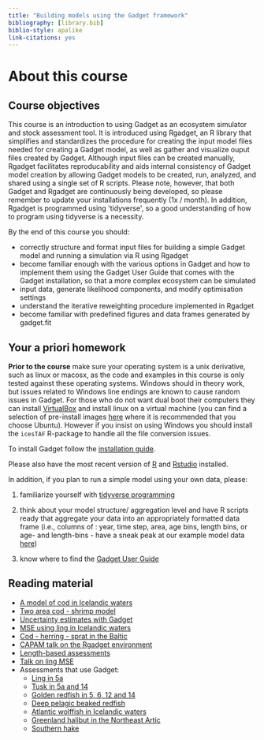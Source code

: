 ```yaml
---
title: "Building models using the Gadget framework"
bibliography: [library.bib]
biblio-style: apalike
link-citations: yes
---
```




# About this course

## Course objectives

This course is an introduction to using Gadget as an ecosystem simulator 
and stock assessment tool. It is introduced using Rgadget, an R library 
that simplifies and standardizes the procedure for creating the input model 
files needed for creating a Gadget model, as well as gather and visualize 
ouput files created by Gadget. Although input files can be created manually,
Rgadget facilitates reproducability and aids internal consistency of Gadget 
model creation by allowing Gadget models to be created, run, analyzed, and 
shared using a single set of R scripts. Please note, however, that both
Gadget and Rgadget are continuously being developed, so please remember to
update your installations frequently (1x / month). In addition, Rgadget is 
programmed using 'tidyverse', so a good understanding of how to program using 
tidyverse is a necessity. 

By the end of this course you should:

* correctly structure and format input files for building a simple Gadget
model and running a simulation via R using Rgadget
* become familiar enough with the various options in Gadget and how to implement
them using the Gadget User Guide that comes with the Gadget installation,
so that a more complex ecosystem can be simulated
* input data, generate likelihood components, and modify optimisation settings 
* understand the iterative reweighting procedure implemented in Rgadget
* become familiar with predefined figures and data frames generated by gadget.fit

## Your a priori homework

**Prior to the course** make sure your operating system is a unix derivative, 
such as linux or macosx, as the code and examples in this course is only tested 
against these operating systems. Windows should in theory work, but issues related 
to Windows line endings are known to cause random issues in Gadget. For those who do 
not want dual boot their computers they can install [VirtualBox](https://www.virtualbox.org/) 
and install linux on a virtual machine (you can find a selection of pre-install images 
[here](https://www.osboxes.org/virtualbox-images/) where it is recommended that you choose Ubuntu). 
However if you insist on using Windows you should install the `icesTAF` R-package to handle all the file conversion issues.  

To install Gadget follow the [installation guide](installing-gadget-from-source.html). 

Please also have the most recent version of [R](https://cran.r-project.org/) and [Rstudio](https://www.rstudio.com/) installed.

In addition, if you plan to run a simple model using your own data, please:

1. familiarize yourself with [tidyverse programming](introduction-to-tidyverse.html)

2. think about your model structure/ aggregation level and have R scripts ready that 
aggregate your data into an appropriately formatted data frame (i.e., columns of :
year, time step, area, age bins, length bins, or age- and length-bins - have a sneak
peak at our example model data [here](https://heima.hafro.is/~bthe/data_provided.zip))

3. know where to find the [Gadget User Guide](https://hafro.github.io/gadget2/userguide/chap-stock.html#sec:stockgrowth)


## Reading material

* [A model of cod in Icelandic waters](docs/ajms.pdf)
* [Two area cod - shrimp model](http://raunvisindastofnun.hi.is/sites/raunvisindastofnun.hi.is/files/rh-03-2011.pdf)
* [Uncertainty estimates with Gadget](docs/TAMS_Elvarsson.pdf)
* [MSE using ling in Icelandic waters](docs/elvarsson2018ling.pdf)
* [Cod - herring - sprat in the Baltic](docs/Kulatska_baltic_2018.pdf)
* [CAPAM talk on the Rgadget environment](http://capamresearch.org/sites/default/files/gadget_pre_Bjarki.pdf)
* [Length-based assessments](docs/lba.pdf)
* [Talk on ling MSE](docs/ling_pre.pdf)
* Assessments that use Gadget:
  + [Ling in 5a](http://www.ices.dk/sites/pub/Publication%20Reports/Stock%20Annexes/2017/lin.27.5a_SA.pdf)
  + [Tusk in 5a and 14](http://www.ices.dk/sites/pub/Publication%20Reports/Stock%20Annexes/2017/lin.27.5a_SA.pdf)
  + [Golden redfish in 5, 6, 12 and 14](http://ices.dk/sites/pub/Publication%20Reports/Stock%20Annexes/2015/smr-5614_SA.pdf)
  + [Deep pelagic beaked redfish](http://ices.dk/sites/pub/Publication%20Reports/Stock%20Annexes/2015/smn-dp_SA.pdf) 
  + [Atlantic wolffish in Icelandic waters](https://www.hafogvatn.is/static/extras/images/09-AtlanticWolffish_TR%20(1)1141513.pdf)
  + [Greenland halibut in the Northeast Artic](http://ices.dk/sites/pub/Publication%20Reports/Stock%20Annexes/2015/ghl-arct_SA.pdf)
  + [Southern hake](http://www.ices.dk/sites/pub/Publication%20Reports/Stock%20Annexes/2017/hke-soth_SA.pdf)
 
